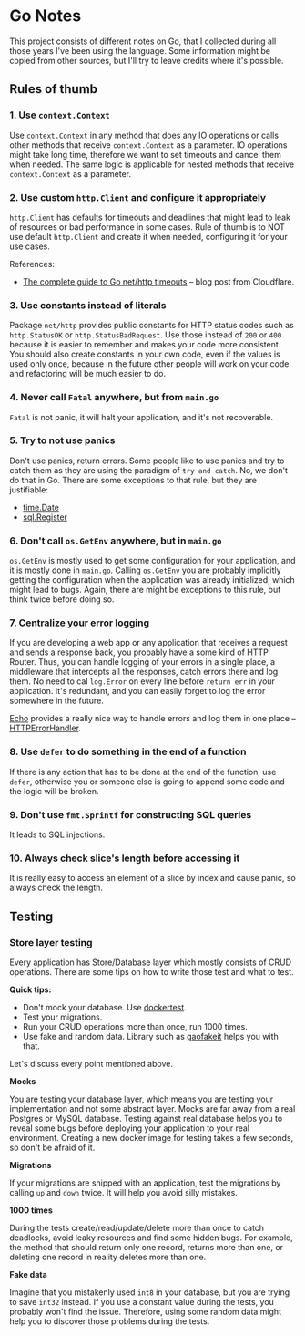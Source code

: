 # Go Notes

This project consists of different notes on Go, that I collected during all those years I've been using the language.
Some information might be copied from other sources, but I'll try to leave credits where it's possible.

## Rules of thumb

### 1. Use `context.Context`

Use `context.Context` in any method that does any IO operations or calls other methods that receive `context.Context` as a parameter.
IO operations might take long time, therefore we want to set timeouts and cancel them when needed. The same logic is 
applicable for nested methods that receive `context.Context` as a parameter.

### 2. Use custom `http.Client` and configure it appropriately

`http.Client` has defaults for timeouts and deadlines that might lead to leak of resources or bad performance in 
some cases. Rule of thumb is to NOT use default `http.Client` and create it when needed, configuring it for your use 
cases.

References:
- [The complete guide to Go net/http timeouts](https://blog.cloudflare.com/the-complete-guide-to-golang-net-http-timeouts/) – blog post from Cloudflare.

### 3. Use constants instead of literals

Package `net/http` provides public constants for HTTP status codes such as `http.StatusOK` or 
`http.StatusBadRequest`. Use those instead of `200` or `400` because it is easier to remember and makes your code 
more consistent. You should also create constants in your own code, even if the values is used only once, because in 
the future other people will work on your code and refactoring will be much easier to do. 

### 4. Never call `Fatal` anywhere, but from `main.go`

`Fatal` is not panic, it will halt your application, and it's not recoverable.

### 5. Try to not use panics

Don't use panics, return errors. Some people like to use panics and try to catch them as they are using the paradigm 
of `try and catch`. No, we don't do that in Go. There are some exceptions to that rule, but they are justifiable: 

- [time.Date](https://github.com/golang/go/blob/26fd1fba12a1a646c9f949e5e0a4fcb74e81c67e/src/time/time.go#L1469)
- [sql.Register](https://github.com/golang/go/blob/26fd1fba12a1a646c9f949e5e0a4fcb74e81c67e/src/database/sql/sql.go#L48)

### 6. Don't call `os.GetEnv` anywhere, but in `main.go`

`os.GetEnv` is mostly used to get some configuration for your application, and it is mostly done in `main.go`. 
Calling `os.GetEnv` you are probably implicitly getting the configuration when the application was already 
initialized, which might lead to bugs. Again, there are might be exceptions to this rule, but think twice before 
doing so.

### 7. Centralize your error logging

If you are developing a web app or any application that receives a request and sends a response back, you probably 
have a some kind of HTTP Router. Thus, you can handle logging of your errors in a single place, a middleware that 
intercepts all the responses, catch errors there and log them. No need to cal `log.Error` on every line before 
`return err` in your application. It's redundant, and you can easily forget to log the error somewhere in the future.

[Echo](https://github.com/labstack/echo) provides a really nice way to handle errors and log them in one place – 
[HTTPErrorHandler](https://github.com/labstack/echo/blob/24a30611dfc07e427dc771a16ef9bb0dd94c4c2e/echo.go#L129:2).

### 8. Use `defer` to do something in the end of a function

If there is any action that has to be done at the end of the function, use `defer`, otherwise you or someone else is 
going to append some code and the logic will be broken.

### 9. Don't use `fmt.Sprintf` for constructing SQL queries

It leads to SQL injections.

### 10. Always check slice's length before accessing it

It is really easy to access an element of a slice by index and cause panic, so always check the length.

## Testing

### Store layer testing

Every application has Store/Database layer which mostly consists of CRUD operations. There are some tips on how to 
write those test and what to test.

**Quick tips:**

- Don't mock your database. Use [dockertest](https://github.com/ory/dockertest).
- Test your migrations.
- Run your CRUD operations more than once, run 1000 times.
- Use fake and random data. Library such as [gaofakeit](https://github.com/brianvoe/gofakeit) helps you with that.

Let's discuss every point mentioned above.

**Mocks**

You are testing your database layer, which means you are testing your implementation and not some abstract layer. 
Mocks are far away from a real Postgres or MySQL database. Testing against real database helps you to reveal some 
bugs before deploying your application to your real environment. Creating a new docker image for testing takes a few 
seconds, so don't be afraid of it.


**Migrations**

If your migrations are shipped with an application, test the migrations by calling `up` and `down` twice. It will 
help you avoid silly mistakes.

**1000 times**

During the tests create/read/update/delete more than once to catch deadlocks, avoid leaky resources and find some
hidden bugs. For example, the method that should return only one record, returns more than one, or deleting one
record in reality deletes more than one.

**Fake data**

Imagine that you mistakenly used `int8` in your database, but you are trying to save `int32` instead. If you use a 
constant value during the tests, you probably won't find the issue. Therefore, using some random data might help 
you to discover those problems during the tests.
